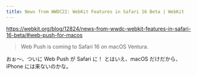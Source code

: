 ```yaml
---
title: News from WWDC22: WebKit Features in Safari 16 Beta | WebKit
---
```


https://webkit.org/blog/12824/news-from-wwdc-webkit-features-in-safari-16-beta/#web-push-for-macos

> Web Push is coming to Safari 16 on macOS Ventura.

おぉ〜、ついに Web Push が Safari に！
とはいえ、macOS だけだから、iPhone には来ないのかな。

